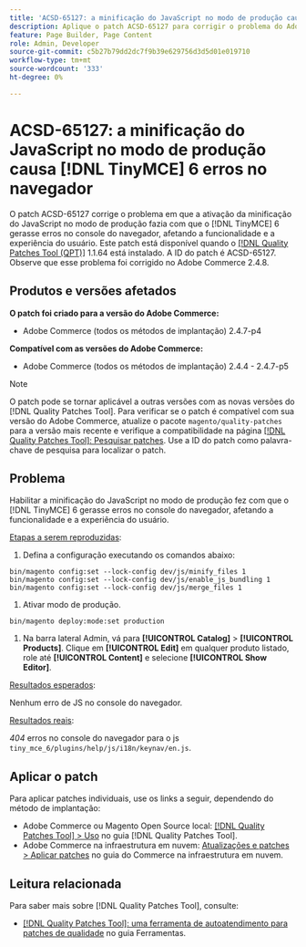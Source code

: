 ```yaml
---
title: 'ACSD-65127: a minificação do JavaScript no modo de produção causa erros [!DNL TinyMCE] 6 no navegador'
description: Aplique o patch ACSD-65127 para corrigir o problema do Adobe Commerce em que a habilitação da minificação do JavaScript no modo de produção fazia com que  [!DNL TinyMCE] 6 gerasse erros no console do navegador, afetando a funcionalidade e a experiência do usuário.
feature: Page Builder, Page Content
role: Admin, Developer
source-git-commit: c5b27b79dd2dc7f9b39e629756d3d5d01e019710
workflow-type: tm+mt
source-wordcount: '333'
ht-degree: 0%

---
```



# ACSD-65127: a minificação do JavaScript no modo de produção causa [!DNL TinyMCE] 6 erros no navegador

O patch ACSD-65127 corrige o problema em que a ativação da minificação do JavaScript no modo de produção fazia com que o [!DNL TinyMCE] 6 gerasse erros no console do navegador, afetando a funcionalidade e a experiência do usuário. Este patch está disponível quando o [[!DNL Quality Patches Tool (QPT)]](/help/tools/quality-patches-tool/quality-patches-tool-to-self-serve-quality-patches.md) 1.1.64 está instalado. A ID do patch é ACSD-65127. Observe que esse problema foi corrigido no Adobe Commerce 2.4.8.

## Produtos e versões afetados

**O patch foi criado para a versão do Adobe Commerce:**

* Adobe Commerce (todos os métodos de implantação) 2.4.7-p4

**Compatível com as versões do Adobe Commerce:**

* Adobe Commerce (todos os métodos de implantação) 2.4.4 - 2.4.7-p5

>[!NOTE]
>
>O patch pode se tornar aplicável a outras versões com as novas versões do [!DNL Quality Patches Tool]. Para verificar se o patch é compatível com sua versão do Adobe Commerce, atualize o pacote `magento/quality-patches` para a versão mais recente e verifique a compatibilidade na página [[!DNL Quality Patches Tool]: Pesquisar patches](https://experienceleague.adobe.com/tools/commerce-quality-patches/index.html). Use a ID do patch como palavra-chave de pesquisa para localizar o patch.

## Problema

Habilitar a minificação do JavaScript no modo de produção fez com que o [!DNL TinyMCE] 6 gerasse erros no console do navegador, afetando a funcionalidade e a experiência do usuário.

<u>Etapas a serem reproduzidas</u>:

1. Defina a configuração executando os comandos abaixo:

```
bin/magento config:set --lock-config dev/js/minify_files 1
bin/magento config:set --lock-config dev/js/enable_js_bundling 1
bin/magento config:set --lock-config dev/js/merge_files 1
```

1. Ativar modo de produção.

```
bin/magento deploy:mode:set production
```

1. Na barra lateral Admin, vá para **[!UICONTROL Catalog]** > **[!UICONTROL Products]**. Clique em **[!UICONTROL Edit]** em qualquer produto listado, role até **[!UICONTROL Content]** e selecione **[!UICONTROL Show Editor]**.

<u>Resultados esperados</u>:

Nenhum erro de JS no console do navegador.

<u>Resultados reais</u>:

*404* erros no console do navegador para o js `tiny_mce_6/plugins/help/js/i18n/keynav/en.js`.

## Aplicar o patch

Para aplicar patches individuais, use os links a seguir, dependendo do método de implantação:

* Adobe Commerce ou Magento Open Source local: [[!DNL Quality Patches Tool] > Uso](/help/tools/quality-patches-tool/usage.md) no guia [!DNL Quality Patches Tool].
* Adobe Commerce na infraestrutura em nuvem: [Atualizações e patches > Aplicar patches](https://experienceleague.adobe.com/en/docs/commerce-on-cloud/user-guide/develop/upgrade/apply-patches) no guia do Commerce na infraestrutura em nuvem.

## Leitura relacionada

Para saber mais sobre [!DNL Quality Patches Tool], consulte:

* [[!DNL Quality Patches Tool]: uma ferramenta de autoatendimento para patches de qualidade](/help/tools/quality-patches-tool/quality-patches-tool-to-self-serve-quality-patches.md) no guia Ferramentas.
